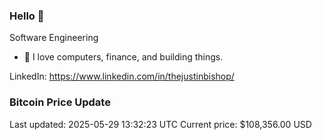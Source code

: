 ### Hello 🤙  

Software Engineering

- 🔭 I love computers, finance, and building things.
  
LinkedIn: https://www.linkedin.com/in/thejustinbishop/  
























































































































































































































































































































































































































































































































### Bitcoin Price Update
Last updated: 2025-05-29 13:32:23 UTC
Current price: $108,356.00 USD
